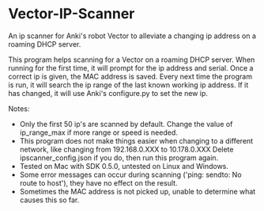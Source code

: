 # Vector-IP-Scanner
An ip scanner for Anki's robot Vector to alleviate a changing ip address on a roaming DHCP server.

This program helps scanning for a Vector on a roaming DHCP server. When running for the first time, it will prompt for the ip address and serial. Once a correct ip is given, the MAC address is saved. Every next time the program is run, it will search the ip range of the last known working ip address. If it has changed, it will use Anki's configure.py to set the new ip. 

Notes:
- Only the first 50 ip's are scanned by default. Change the value of ip_range_max if more range or speed is needed.
- This program does not make things easier when changing to a different network, like changing from 192.168.0.XXX to 10.178.0.XXX Delete ipscanner_config.json if you do, then run this program again.
- Tested on Mac with SDK 0.5.0, untested on Linux and Windows.
- Some error messages can occur during scanning ('ping: sendto: No route to host'), they have no effect on the result.
- Sometimes the MAC address is not picked up, unable to determine what causes this so far.
